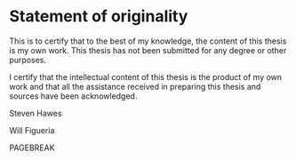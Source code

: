 
Statement of originality
========================

This is to certify that to the best of my knowledge, the content of this thesis is my own work. This thesis has not been submitted for any degree or other purposes.

I certify that the intellectual content of this thesis is the product of my own work and that all the assistance received in preparing this thesis and sources have been acknowledged.


[](chapters/sections/figs/signature.png)

Steven Hawes



Will Figueria


PAGEBREAK
